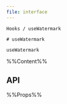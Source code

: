 ```yaml
---
file: interface
---
```


`````
Hooks / useWatermark

# useWatermark

useWatermark
`````

%%Content%%

## API

%%Props%%
